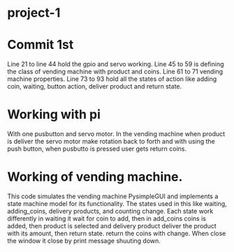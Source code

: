 # project-1
# Commit 1st
Line 21 to line 44 hold the gpio and servo working.
Line 45 to 59 is defining the class of vending machine with product and coins.
Line 61 to 71 vending machine properties.
Line 73 to 93 hold all the states of action like adding coin, waiting, button action, deliver product and return state.
# Working with pi 
With one pusbutton and servo motor. In the vending machine when product is deliver the servo motor make rotation back to forth and with using the push button, when pusbutto is pressed user gets return coins.
# Working of vending machine.
This code simulates the vending machine PysimpleGUI and implements a state machine model for its functionality. The states used in this like waiting, adding_coins, delivery products, and counting change. Each state work differently in waiting it wait for coin to add, then in add_coins coins is added, then product is selected and delivery product deliver the product with its amount, then return state. return the coins with change. When close the window it close by print message shuuting down.

